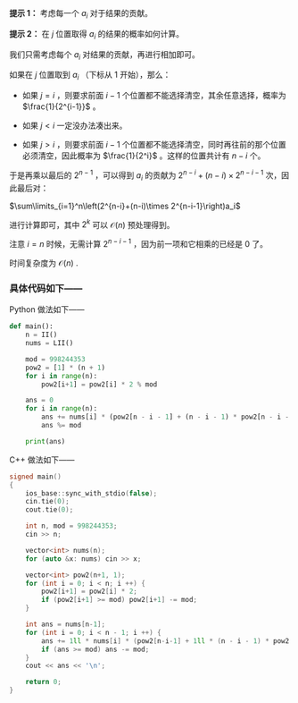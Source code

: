 **提示 1：** 考虑每一个 $a_i$ 对于结果的贡献。

**提示 2：** 在 $j$ 位置取得 $a_i$ 的结果的概率如何计算。

我们只需考虑每个 $a_i$ 对结果的贡献，再进行相加即可。

如果在 $j$ 位置取到 $a_i$ （下标从 $1$ 开始），那么：

- 如果 $j=i$ ，则要求前面 $i-1$ 个位置都不能选择清空，其余任意选择，概率为 $\frac{1}{2^{i-1}}$ 。

- 如果 $j\lt i$ 一定没办法凑出来。

- 如果 $j\gt i$ ，则要求前面 $i-1$ 个位置都不能选择清空，同时再往前的那个位置必须清空，因此概率为 $\frac{1}{2^i}$ 。这样的位置共计有 $n-i$ 个。

于是再乘以最后的 $2^{n-1}$ ，可以得到 $a_i$ 的贡献为 $2^{n-i}+(n-i)\times 2^{n-i-1}$ 次，因此最后对：

$\sum\limits_{i=1}^n\left(2^{n-i}+(n-i)\times 2^{n-i-1}\right)a_i$

进行计算即可，其中 $2^k$ 可以 $\mathcal{O}(n)$ 预处理得到。

注意 $i=n$ 时候，无需计算 $2^{n-i-1}$ ，因为前一项和它相乘的已经是 $0$ 了。

时间复杂度为 $\mathcal{O}(n)$ .

### 具体代码如下——

Python 做法如下——

```Python []
def main():
    n = II()
    nums = LII()

    mod = 998244353
    pow2 = [1] * (n + 1)
    for i in range(n):
        pow2[i+1] = pow2[i] * 2 % mod

    ans = 0
    for i in range(n):
        ans += nums[i] * (pow2[n - i - 1] + (n - i - 1) * pow2[n - i - 2]) % mod
        ans %= mod

    print(ans)
```

C++ 做法如下——

```cpp []
signed main()
{
    ios_base::sync_with_stdio(false);
    cin.tie(0);
    cout.tie(0);

    int n, mod = 998244353;
    cin >> n;

    vector<int> nums(n);
    for (auto &x: nums) cin >> x;

    vector<int> pow2(n+1, 1);
    for (int i = 0; i < n; i ++) {
        pow2[i+1] = pow2[i] * 2;
        if (pow2[i+1] >= mod) pow2[i+1] -= mod;
    }

    int ans = nums[n-1];
    for (int i = 0; i < n - 1; i ++) {
        ans += 1ll * nums[i] * (pow2[n-i-1] + 1ll * (n - i - 1) * pow2[n-i-2] % mod) % mod;
        if (ans >= mod) ans -= mod;
    }
    cout << ans << '\n';

    return 0;
}
```

